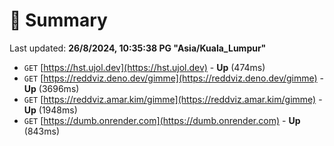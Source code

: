 # 📖 Summary
Last updated: **26/8/2024, 10:35:38 PG "Asia/Kuala_Lumpur"**

- `GET` [https://hst.ujol.dev](https://hst.ujol.dev) - **Up** (474ms)
- `GET` [https://reddviz.deno.dev/gimme](https://reddviz.deno.dev/gimme) - **Up** (3696ms)
- `GET` [https://reddviz.amar.kim/gimme](https://reddviz.amar.kim/gimme) - **Up** (1948ms)
- `GET` [https://dumb.onrender.com](https://dumb.onrender.com) - **Up** (843ms)
